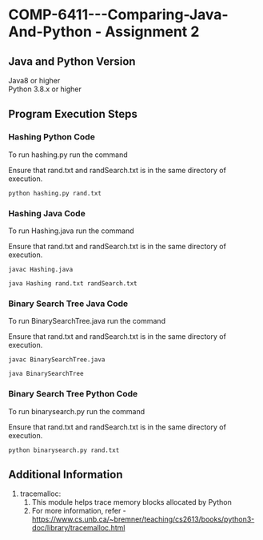 # COMP-6411---Comparing-Java-And-Python - Assignment 2

## Java and Python Version
Java8 or higher <br>
Python 3.8.x or higher


## Program Execution Steps

### Hashing Python Code

To run hashing.py run the command

Ensure that rand.txt and randSearch.txt is in the same directory of execution.

```
python hashing.py rand.txt
```

### Hashing Java Code

To run Hashing.java run the command

Ensure that rand.txt and randSearch.txt is in the same directory of execution.

```
javac Hashing.java

java Hashing rand.txt randSearch.txt
```

### Binary Search Tree Java Code

To run BinarySearchTree.java run the command

Ensure that rand.txt and randSearch.txt is in the same directory of execution.

```
javac BinarySearchTree.java

java BinarySearchTree
```

### Binary Search Tree Python Code

To run binarysearch.py run the command

Ensure that rand.txt and randSearch.txt is in the same directory of execution.

```
python binarysearch.py rand.txt
```


## Additional Information
1. tracemalloc: 
   1. This module helps trace memory blocks allocated by Python
   2. For more information, refer - https://www.cs.unb.ca/~bremner/teaching/cs2613/books/python3-doc/library/tracemalloc.html